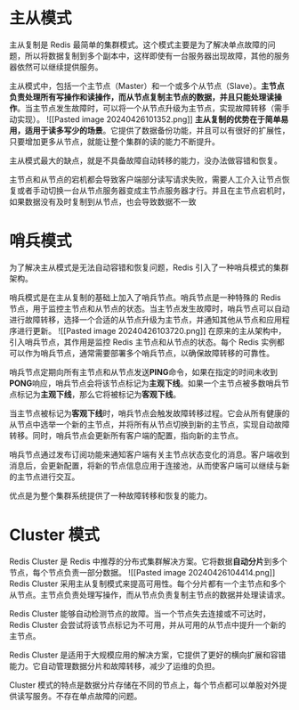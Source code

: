 
# 主从模式

主从复制是 Redis 最简单的集群模式。这个模式主要是为了解决单点故障的问题，所以将数据复制到多个副本中，这样即使有一台服务器出现故障，其他的服务器依然可以继续提供服务。

主从模式中，包括一个主节点（Master）和一个或多个从节点（Slave）。**主节点负责处理所有写操作和读操作，而从节点复制主节点的数据，并且只能处理读操作**。当主节点发生故障时，可以将一个从节点升级为主节点，实现故障转移（需手动实现）。
![[Pasted image 20240426101352.png]]
**主从复制的优势在于简单易用，适用于读多写少的场景**。它提供了数据备份功能，并且可以有很好的扩展性，只要增加更多从节点，就能让整个集群的读的能力不断提升。

主从模式最大的缺点，就是不具备故障自动转移的能力，没办法做容错和恢复。

主节点和从节点的宕机都会导致客户端部分读写请求失败，需要人工介入让节点恢复或者手动切换一台从节点服务器变成主节点服务器才行。并且在主节点宕机时，如果数据没有及时复制到从节点，也会导致数据不一致


# 哨兵模式

为了解决主从模式是无法自动容错和恢复问题，Redis 引入了一种哨兵模式的集群架构。

哨兵模式是在主从复制的基础上加入了哨兵节点。哨兵节点是一种特殊的 Redis 节点，用于监控主节点和从节点的状态。当主节点发生故障时，哨兵节点可以自动进行故障转移，选择一个合适的从节点升级为主节点，并通知其他从节点和应用程序进行更新。
![[Pasted image 20240426103720.png]]
在原来的主从架构中，引入哨兵节点，其作用是监控 Redis 主节点和从节点的状态。每个 Redis 实例都可以作为哨兵节点，通常需要部署多个哨兵节点，以确保故障转移的可靠性。

哨兵节点定期向所有主节点和从节点发送**PING**命令，如果在指定的时间未收到**PONG**响应，哨兵节点会将该节点标记为**主观下线**。如果一个主节点被多数哨兵节点标记为**主观下线**，那么它将被标记为**客观下线**。

当主节点被标记为**客观下线**时，哨兵节点会触发故障转移过程。它会从所有健康的从节点中选举一个新的主节点，并将所有从节点切换到新的主节点，实现自动故障转移。同时，哨兵节点会更新所有客户端的配置，指向新的主节点。

哨兵节点通过发布订阅功能来通知客户端有关主节点状态变化的消息。客户端收到消息后，会更新配置，将新的节点信息应用于连接池，从而使客户端可以继续与新的主节点进行交互。

优点是为整个集群系统提供了一种故障转移和恢复的能力。

# Cluster 模式

Redis Cluster 是 Redis 中推荐的分布式集群解决方案。它将数据**自动分片**到多个节点，每个节点负责一部分数据。
![[Pasted image 20240426104414.png]]
Redis Cluster 采用主从复制模式来提高可用性。每个分片都有一个主节点和多个从节点。主节点负责处理写操作，而从节点负责复制主节点的数据并处理读请求。

Redis Cluster 能够自动检测节点的故障。当一个节点失去连接或不可达时，Redis Cluster 会尝试将该节点标记为不可用，并从可用的从节点中提升一个新的主节点。

Redis Cluster 是适用于大规模应用的解决方案，它提供了更好的横向扩展和容错能力。它自动管理数据分片和故障转移，减少了运维的负担。

Cluster 模式的特点是数据分片存储在不同的节点上，每个节点都可以单股对外提供读写服务。不存在单点故障的问题。